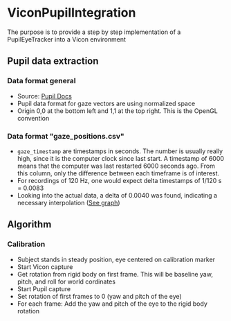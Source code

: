 ﻿# ViconPupilIntegration

The purpose is to provide a step by step implementation of a PupilEyeTracker into a Vicon environment


## Pupil data extraction


### Data format general
- Source: [Pupil Docs](https://docs.pupil-labs.com/#data-format)
- Pupil data format for gaze vectors are using normalized space
- Origin 0,0 at the bottom left and 1,1 at the top right. This is the OpenGL convention 
 
### Data format "gaze_positions.csv"
- `gaze_timestamp` are timestamps in seconds. The number is usually really high, since it is the computer clock since last start. A timestamp of 6000 means that the computer was last restarted 6000 seconds ago. From this column, only the difference between each timeframe is of interest.
- For recordings of 120 Hz, one would expect delta timestamps of 1/120 s = 0.0083
- Looking into the actual data, a delta of 0.0040 was found, indicating a necessary interpolation ([See graph](https://imgur.com/fYKoSV3))
 





## Algorithm
### Calibration
- Subject stands in steady position, eye centered on calibration marker
- Start Vicon capture
- Get rotation from rigid body on first frame. This will be baseline yaw, pitch, and roll for world cordinates
- Start Pupil capture
- Set rotation of first frames to 0 (yaw and pitch of the eye)
- For each frame: Add the yaw and pitch of the eye to the rigid body rotation












<!---
```markdown
Syntax highlighted code block

# Header 1
## Header 2
### Header 3

- Bulleted
- List

1. Numbered
2. List

**Bold** and _Italic_ and `Code` text

[Link](url) and ![Image](src)
```

For more details see [GitHub Flavored Markdown](https://guides.github.com/features/mastering-markdown/).

### Jekyll Themes

Your Pages site will use the layout and styles from the Jekyll theme you have selected in your [repository settings](https://github.com/soccerdaniel/ViconPupilIntegration/settings). The name of this theme is saved in the Jekyll `_config.yml` configuration file.

### Support or Contact

Having trouble with Pages? Check out our [documentation](https://help.github.com/categories/github-pages-basics/) or [contact support](https://github.com/contact) and we’ll help you sort it out.

 and --->
